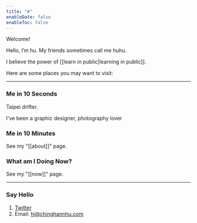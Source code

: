 ```yaml
---
title: "#"
enableDate: false
enableToc: false
---
```


Welcome!

Hello, I’m hu. My friends sometimes call me huhu. 



I believe the power of [[learn in public|learning in public]].



Here are some places you may want to visit:


---

### Me in 10 Seconds

Taipei drifter. 

I've been a graphic designer, photography lover













### Me in 10 Minutes
See my "[[about]]" page.

### What am I Doing Now?
See my "[[now]]" page.

---
### Say Hello
1. [Twitter](https://twitter.com/chinghannhu?ref=chinghannhu.com)
2. Email: [hi@chinghannhu.com](mailto:hi@chinghannhu.com)

